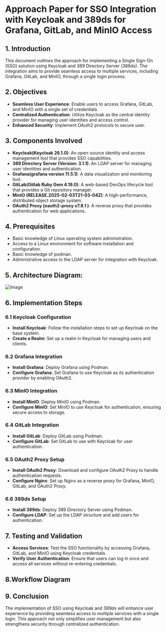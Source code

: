 # Approach Paper for SSO Integration with Keycloak and 389ds for Grafana, GitLab, and MinIO Access
## 1. Introduction

This document outlines the approach for implementing a Single Sign-On (SSO) solution using Keycloak and 389 Directory Server (389ds). The integration aims to provide seamless access to multiple services, including Grafana, GitLab, and MinIO, through a single login process.

## 2. Objectives

- **Seamless User Experience**: Enable users to access Grafana, GitLab, and MinIO with a single set of credentials.
- **Centralized Authentication**: Utilize Keycloak as the central identity provider for managing user identities and access control.
- **Enhanced Security**: Implement OAuth2 protocols to secure user.

## 3. Components Involved

- **Keycloak(Keycloak 26.1.0)**: An open-source identity and access management tool that provides SSO capabilities.
- **389 Directory Server (Version: 3.1.1)**: An LDAP server for managing user identities and authentication.
- **Grafana(grafana version 11.5.1)**: A data visualization and monitoring tool.
- **GitLab(Gitlab Ruby Gem 4.19.0)**: A web-based DevOps lifecycle tool that provides a Git repository manager.
- **MinIO (RELEASE.2025-02-03T21-03-04Z)**: A high-performance, distributed object storage system.
- **OAuth2 Proxy (oauth2-proxy v7.8.1 )**: A reverse proxy that provides authentication for web applications.

## 4. Prerequisites

- Basic knowledge of Linux operating system administration.
- Access to a Linux environment for software installation and configuration.
- Basic knowledge of podman.
- Administrative access to the LDAP server for integration with Keycloak.
## 5. Architecture Diagram:
![Image](https://github.com/user-attachments/assets/9a893532-2cb3-4a7a-b7de-cdf0238ae315)

## 6. Implementation Steps

### 6.1 Keycloak Configuration

- **Install Keycloak**: Follow the installation steps to set up Keycloak on the base system.
- **Create a Realm**: Set up a realm in Keycloak for managing users and clients.

### 6.2 Grafana Integration

- **Install Grafana**: Deploy Grafana using Podman.
- **Configure Grafana**: Set Grafana to use Keycloak as its authentication provider by enabling OAuth2.

### 6.3 MinIO Integration

- **Install MinIO**: Deploy MinIO using Podman.
- **Configure MinIO**: Set MinIO to use Keycloak for authentication, ensuring secure access to storage.

### 6.4 GitLab Integration

- **Install GitLab**: Deploy GitLab using Podman.
- **Configure GitLab**: Set GitLab to use with Keycloak for user authentication.

### 6.5 OAuth2 Proxy Setup

- **Install OAuth2 Proxy**: Download and configure OAuth2 Proxy to handle authentication requests.
- **Configure Nginx**: Set up Nginx as a reverse proxy for Grafana, MinIO, GitLab, and OAuth2 Proxy.

### 6.6 389ds Setup

- **Install 389ds**: Deploy 389 Directory Server using Podman.
- **Configure LDAP**: Set up the LDAP structure and add users for authentication.

## 7. Testing and Validation

- **Access Services**: Test the SSO functionality by accessing Grafana, GitLab, and MinIO using Keycloak credentials.
- **Verify User Authentication**: Ensure that users can log in once and access all services without re-entering credentials.
## 8.Workflow Diagram


## 9. Conclusion

The implementation of SSO using Keycloak and 389ds will enhance user experience by providing seamless access to multiple services with a single login. This approach not only simplifies user management but also strengthens security through centralized authentication.
